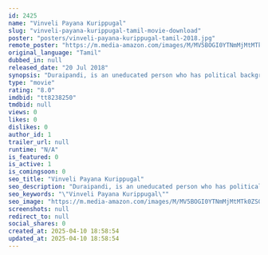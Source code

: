 ```yaml
---
id: 2425
name: "Vinveli Payana Kurippugal"
slug: "vinveli-payana-kurippugal-tamil-movie-download"
poster: "posters/vinveli-payana-kurippugal-tamil-2018.jpg"
remote_poster: "https://m.media-amazon.com/images/M/MV5BOGI0YTNmMjMtMTk0ZS00MGY4LTkzM2ItMDM1OWMzMzBiZWQ2XkEyXkFqcGc@._V1_SX300.jpg"
original_language: "Tamil"
dubbed_in: null
released_date: "20 Jul 2018"
synopsis: "Duraipandi, is an uneducated person who has political background resides in a county which is not a town neither a village, he decides to have a trip to Space."
type: "movie"
rating: "8.0"
imdbid: "tt8238250"
tmdbid: null
views: 0
likes: 0
dislikes: 0
author_id: 1
trailer_url: null
runtime: "N/A"
is_featured: 0
is_active: 1
is_comingsoon: 0
seo_title: "Vinveli Payana Kurippugal"
seo_description: "Duraipandi, is an uneducated person who has political background resides in a county which is not a town neither a village, he decides to have a trip to Space."
seo_keywords: "\"Vinveli Payana Kurippugal\""
seo_image: "https://m.media-amazon.com/images/M/MV5BOGI0YTNmMjMtMTk0ZS00MGY4LTkzM2ItMDM1OWMzMzBiZWQ2XkEyXkFqcGc@._V1_SX300.jpg"
screenshots: null
redirect_to: null
social_shares: 0
created_at: 2025-04-10 18:58:54
updated_at: 2025-04-10 18:58:54
---
```


